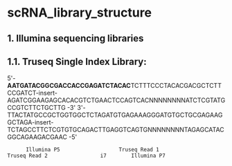 # scRNA_library_structure

## 1. Illumina sequencing libraries

## 1.1. Truseq Single Index Library:
5'- **AATGATACGGCGACCACCGAGATCTACAC**TCTTTCCCTACACGACGCTCTTCCGATCT-insert-AGATCGGAAGAGCACACGTCTGAACTCCAGTCACNNNNNNNNATCTCGTATGCCGTCTTCTGCTTG -3'
3'- TTACTATGCCGCTGGTGGCTCTAGATGTGAGAAAGGGATGTGCTGCGAGAAGGCTAGA-insert-TCTAGCCTTCTCGTGTGCAGACTTGAGGTCAGTGNNNNNNNNTAGAGCATACGGCAGAAGACGAAC -5'

          Illumina P5                   Truseq Read 1                        Truseq Read 2                 i7        Illumina P7
